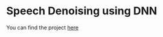 # Speech Denoising using DNN

You can find the project [here](https://github.com/shaharpit809/Speech-Denoising-using-DNN-CNN-and-RNN/tree/master/DNN)